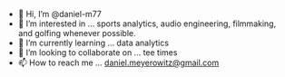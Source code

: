 - 👋 Hi, I’m @daniel-m77
- 👀 I’m interested in ... sports analytics, audio engineering, filmmaking, and golfing whenever possible.
- 🌱 I’m currently learning ... data analytics
- 💞️ I’m looking to collaborate on ... tee times
- 📫 How to reach me ... daniel.meyerowitz@gmail.com

<!---
daniel-m77/daniel-m77 is a ✨ special ✨ repository because its `README.md` (this file) appears on your GitHub profile.
You can click the Preview link to take a look at your changes.
--->

